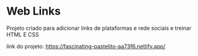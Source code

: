 # Web Links

Projeto criado para adicionar links de plataformas e rede sociais e treinar HTML E CSS

link do projeto: https://fascinating-pastelito-aa73f6.netlify.app/
